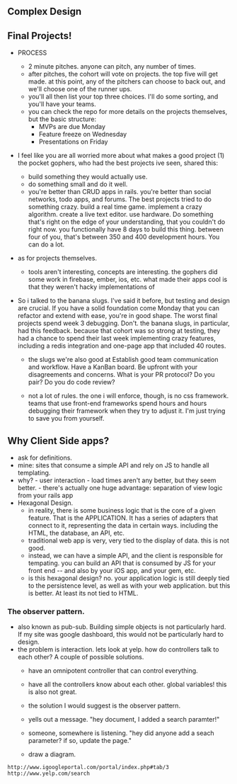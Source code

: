 ## Complex Design

## Final Projects!

  - PROCESS
    - 2 minute pitches. anyone can pitch, any number of times.
    - after pitches, the cohort will vote on projects. the top five will get made. at this point, any of the pitchers can choose to back out, and we'll choose one of the runner ups.
    - you'll all then list your top three choices. I'll do some sorting, and you'll have your teams.
    - you can check the repo for more details on the projects themselves, but the basic structure:
      - MVPs are due Monday
      - Feature freeze on Wednesday
      - Presentations on Friday

  - I feel like you are all worried more about what makes a good project
    (1) the pocket gophers, who had the best projects ive seen, shared this:
      - build something they would actually use.
      - do something small and do it well.
    - you're better than CRUD apps in rails. you're better than social networks, todo apps, and forums. The best projects tried to do something crazy. build a real time game. implement a crazy algorithm. create a live text editor. use hardware. Do something that's right on the edge of your understanding, that you couldn't do right now. you functionally have 8 days to build this thing. between four of you, that's between 350 and 400 development hours. You can do a lot.
  - as for projects themselves.
    - tools aren't interesting, concepts are interesting. the gophers did some work in firebase, ember, ios, etc. what made their apps cool is that they weren't hacky implementations of
  - So i talked to the banana slugs. I've said it before, but testing and design are crucial.  If you have a solid foundation come Monday that you can refactor and extend with ease, you're in good shape. The worst final projects spend week 3 debugging. Don't. the banana slugs, in particular, had this feedback. because that cohort was so strong at testing, they had a chance to spend their last week implementing crazy features, including a redis integration and one-page app that included 40 routes.
    - the slugs we're also good at Establish good team communication and workflow. Have a KanBan board. Be upfront with your disagreements and concerns. What is your PR protocol? Do you pair? Do you do code review?

    - not a lot of rules. the one i will enforce, though, is no css framework. teams that use front-end frameworks spend hours and hours debugging their framework when they try to adjust it. I'm just trying to save you from yourself.


## Why Client Side apps?

  - ask for definitions.
  - mine: sites that consume a simple API and rely on JS to handle all templating.
  -  why?
    - user interaction
    - load times aren't any better, but they seem better.
    - there's actually one huge advantage: separation of view logic from your rails app
  - Hexagonal Design.
    - in reality, there is some business logic that is the core of a given feature. That is the APPLICATION. It has a series of adapters that connect to it, representing the data in certain ways. including the HTML, the database, an API, etc.
    - traditional web app is very, very tied to the display of data. this is not good.
    - instead, we can have a simple API, and the client is responsible for tempating. you can build an API that is consumed by JS for your front end -- and also by your iOS app, and your gem, etc.
    - is this hexagonal design? no. your application logic is still deeply tied to the persistence level, as well as with your web application. but this is better. At least its not tied to HTML.

### The observer pattern.

   - also known as pub-sub. Building simple objects is not particularly hard. If my site was google dashboard, this would not be particularly hard to design.
   - the problem is interaction. lets look at yelp. how do controllers talk to each other? A couple of possible solutions.
     - have an omnipotent controller that can control everything.
     - have all the controllers know about each other. global variables! this is also not great.
     - the solution I would suggest is the observer pattern.

     - yells out a message. "hey document, I added a search paramter!"
     - someone, somewhere is listening. "hey did anyone add a seach parameter? if so, update the page."
     - draw a diagram.

    http://www.igoogleportal.com/portal/index.php#tab/3
    http://www.yelp.com/search